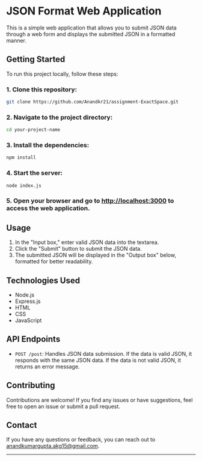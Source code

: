 # JSON Format Web Application

This is a simple web application that allows you to submit JSON data through a web form and displays the submitted JSON in a formatted manner.

## Getting Started

To run this project locally, follow these steps:

### 1. Clone this repository:

```bash
git clone https://github.com/Anandkr21/assignment-ExactSpace.git
```

### 2. Navigate to the project directory:

```bash
cd your-project-name
```

### 3. Install the dependencies:

```bash
npm install
```

### 4. Start the server:

```bash
node index.js
```

### 5. Open your browser and go to [http://localhost:3000](http://localhost:3000) to access the web application.

## Usage

1. In the "Input box," enter valid JSON data into the textarea.
2. Click the "Submit" button to submit the JSON data.
3. The submitted JSON will be displayed in the "Output box" below, formatted for better readability.

## Technologies Used

- Node.js
- Express.js
- HTML
- CSS
- JavaScript

## API Endpoints

- `POST /post`: Handles JSON data submission. If the data is valid JSON, it responds with the same JSON data. If the data is not valid JSON, it returns an error message.

## Contributing

Contributions are welcome! If you find any issues or have suggestions, feel free to open an issue or submit a pull request.

## Contact

If you have any questions or feedback, you can reach out to [anandkumargupta.akg15@gmail.com](anandkumargupta.akg15@gmail.com).

---

